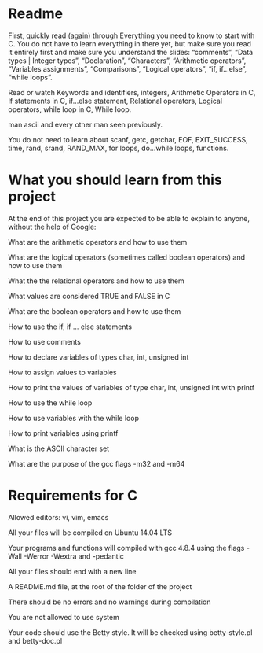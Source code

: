 # Readme
First, quickly read (again) through Everything you need to know to start with C. You do not have to learn everything in there yet, but make sure you read it entirely first and make sure you understand the slides: “comments”, “Data types | Integer types”, “Declaration”, “Characters”, “Arithmetic operators”, “Variables assignments”, “Comparisons”, “Logical operators”, “if, if…else”, “while loops”.

Read or watch Keywords and identifiers, integers, Arithmetic Operators in C, If statements in C, if…else statement, Relational operators, Logical operators, while loop in C, While loop.

man ascii and every other man seen previously.

You do not need to learn about scanf, getc, getchar, EOF, EXIT_SUCCESS, time, rand, srand, RAND_MAX, for loops, do...while loops, functions.

# What you should learn from this project
At the end of this project you are expected to be able to explain to anyone, without the help of Google:

What are the arithmetic operators and how to use them

What are the logical operators (sometimes called boolean operators) and how to use them

What the the relational operators and how to use them

What values are considered TRUE and FALSE in C

What are the boolean operators and how to use them

How to use the if, if ... else statements

How to use comments

How to declare variables of types char, int, unsigned int

How to assign values to variables

How to print the values of variables of type char, int, unsigned int with printf

How to use the while loop

How to use variables with the while loop

How to print variables using printf

What is the ASCII character set

What are the purpose of the gcc flags -m32 and -m64

# Requirements for C
Allowed editors: vi, vim, emacs

All your files will be compiled on Ubuntu 14.04 LTS

Your programs and functions will compiled with gcc 4.8.4 using the flags -Wall -Werror -Wextra and -pedantic

All your files should end with a new line

A README.md file, at the root of the folder of the project

There should be no errors and no warnings during compilation

You are not allowed to use system

Your code should use the Betty style. It will be checked using betty-style.pl and betty-doc.pl
